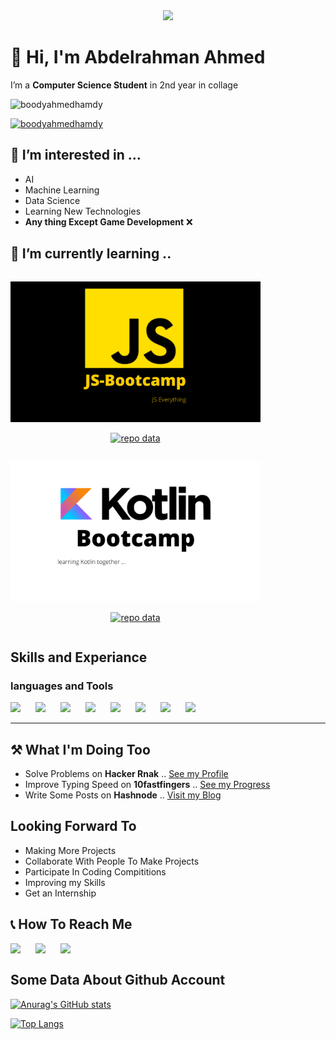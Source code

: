 <!-- <p align="left"> <img src="https://komarev.com/ghpvc/?username=boodyahmedhamdy&label=Profile%20views&color=0e75b6&style=flat" alt="boodyahmedhamdy" /> </p> -->


<!-- strick badge start -->
<div align="center">
  <img width="800" src="https://github-readme-streak-stats.herokuapp.com?user=Boodyahmedhamdy&theme=buefy-dark"/>
</div>
<!-- strick badge start -->

<!-- name and who i am start -->
# 👋 Hi, I'm Abdelrahman Ahmed
I’m a **Computer Science Student** in 2nd year in collage
<!-- name and who i am end -->

<p align="left"> <img src="https://komarev.com/ghpvc/?username=boodyahmedhamdy&label=Profile%20views&color=0e75b6&style=flat" alt="boodyahmedhamdy" /> </p>

<p align="left"> <a href="https://twitter.com/boodyahmedhamdy" target="blank"><img src="https://img.shields.io/twitter/follow/boodyahmedhamdy?logo=twitter&style=for-the-badge" alt="boodyahmedhamdy" /></a> </p>

## 👀 I’m interested in ...
* AI
* Machine Learning
* Data Science
* Learning New Technologies
* **Any thing Except Game Development** ❌

<!-- ## 👷🏼‍♂️ Currently Working On 
- [Edume](https://github.com/Boodyahmedhamdy/Edume) -->


## 🌱 I’m currently learning ..

<div style="display:inline-block; text-align:center; margin:auto;">
  <p>
      <a display="block" href="https://github.com/Boodyahmedhamdy/JS-Bootcamp" text-align="center">
        <img src="https://github.com/Boodyahmedhamdy/ImagesRepo/blob/main/Github/3.png?raw=true" alt="js repo image" width="400" display="block">
      </a>
  </p>
   <p>
     <a display="block" href="https://github.com/Boodyahmedhamdy/JS-Bootcamp" text-align="center">
        <img src="https://github-readme-stats.vercel.app/api/pin/?username=Boodyahmedhamdy&repo=JS-Bootcamp" alt="repo data" width="400" display="block">
     </a>
   </p>
</div>

<div style="display:inline-block; text-align:center"; margin:auto;>
  <p>
      <a display="block" href="https://github.com/Boodyahmedhamdy/Kotlin-Bootcamp" text-align="center">
        <img src="https://github.com/Boodyahmedhamdy/ImagesRepo/blob/main/Github/1.png?raw=true" alt="kotlin repo image" width="400" display="block">
      </a>
  </p>
   <p>
     <a display="block" href="https://github.com/Boodyahmedhamdy/Kotlin-Bootcamp" text-align="center">
        <img src="https://github-readme-stats.vercel.app/api/pin/?username=Boodyahmedhamdy&repo=Kotlin-Bootcamp" alt="repo data" width="400" display="block">
     </a>
   </p>
</div>

## Skills and Experiance

### languages and Tools
<img src="https://cdn-icons-png.flaticon.com/512/5968/5968350.png" width="40" align="left"> 
<img src="https://cdn-icons-png.flaticon.com/512/5968/5968282.png" width="40" align="left"> 
<img src="https://cdn-icons-png.flaticon.com/512/6132/6132222.png" width="40" align="left"> 
<img src="https://cdn-icons-png.flaticon.com/512/5968/5968364.png" width="40" align="left">
<img src="https://cdn-icons-png.flaticon.com/512/5968/5968313.png" width="40" align="left">
<img src="https://github.com/Boodyahmedhamdy/Boodyahmedhamdy/blob/main/cmder.ico" width="40" align="left">
<img src="https://git-scm.com/images/logos/downloads/Git-Icon-1788C.png" width="40" align="left">
<img src="https://cdn-icons-png.flaticon.com/512/1051/1051326.png" width="40">

<!-- 
### Work Or Training Experience 
* NOT YET 😋😋 -->
----
## ⚒ What I'm Doing Too 

* Solve Problems on **Hacker Rnak** .. [See my Profile](https://www.hackerrank.com/abdelrahmanahm15)
* Improve Typing Speed on **10fastfingers** .. [See my Progress](https://10fastfingers.com/user/2699764/)
* Write Some Posts on **Hashnode** .. [Visit my Blog](https://boodyahmedhamdy.hashnode.dev/)

## Looking Forward To

* Making More Projects
* Collaborate With People To Make Projects
* Participate In Coding Compititions
* Improving my Skills
* Get an Internship


## 📞 How To Reach Me 
<a href="https://twitter.com/BoodyAhmedHamdy" target="_blank"><img src="https://cdn.worldvectorlogo.com/logos/twitter-6.svg" width="40" align="left"/></a>
<a href="https://www.linkedin.com/in/abdelrahman-ahmed-a978ba205/" target="_blank"><img src="https://cdn.worldvectorlogo.com/logos/linkedin-icon-2.svg" width="40" align="left"/></a>
<a href="https://www.hackerrank.com/abdelrahmanahm15" target="_blank"><img src="https://cdn.worldvectorlogo.com/logos/hackerrank.svg" width="40" align="left"/></a>
<br>

## Some Data About Github Account



[![Anurag's GitHub stats](https://github-readme-stats.vercel.app/api?username=Boodyahmedhamdy&show_icons=true&hide=issues,contribs)](https://github.com/anuraghazra/github-readme-stats)

[![Top Langs](https://github-readme-stats.vercel.app/api/top-langs/?username=Boodyahmedhamdy&layout=compact)](https://github.com/anuraghazra/github-readme-stats)

